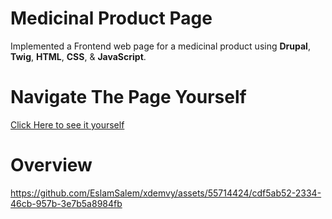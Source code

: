 # Medicinal Product Page
Implemented a Frontend web page for a medicinal product using **Drupal**, **Twig**, **HTML**, **CSS**, & **JavaScript**.

# Navigate The Page Yourself
[Click Here to see it yourself](https://dev-xdemvy-tutorial.pantheonsite.io/)

# Overview
https://github.com/EslamSalem/xdemvy/assets/55714424/cdf5ab52-2334-46cb-957b-3e7b5a8984fb



